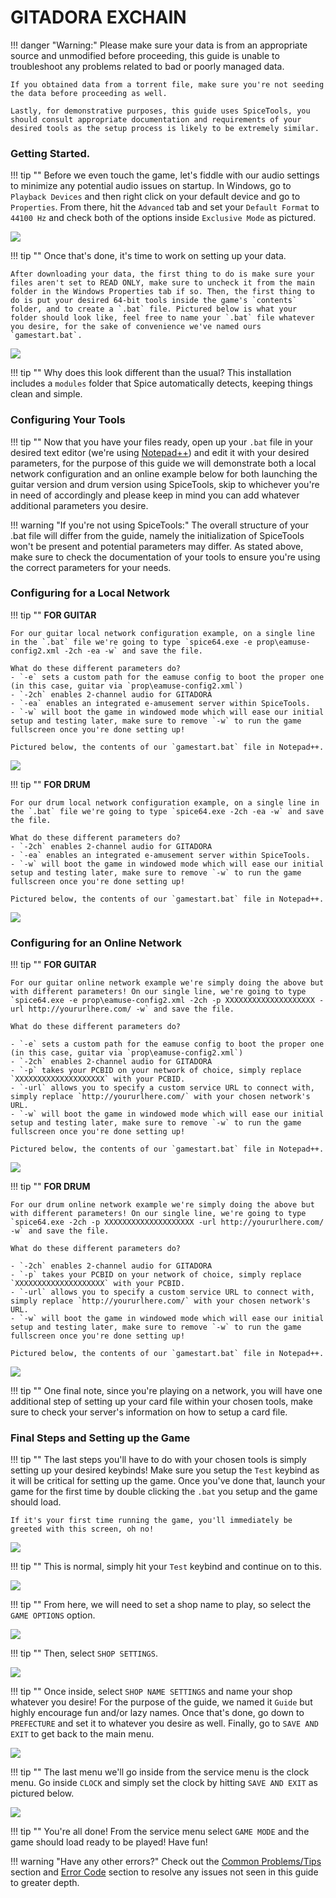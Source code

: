 # GITADORA EXCHAIN

!!! danger "Warning:"
	Please make sure your data is from an appropriate source and unmodified before proceeding, this guide is unable to troubleshoot any problems related to bad or poorly managed data.

	If you obtained data from a torrent file, make sure you're not seeding the data before proceeding as well.

	Lastly, for demonstrative purposes, this guide uses SpiceTools, you should consult appropriate documentation and requirements of your desired tools as the setup process is likely to be extremely similar.

### Getting Started.

!!! tip ""
	Before we even touch the game, let's fiddle with our audio settings to minimize any potential audio issues on startup. In Windows, go to `Playback Devices` and then right click on your default device and go to `Properties`. From there, hit the `Advanced` tab and set your `Default Format` to `44100 Hz` and check both of the options inside `Exclusive Mode` as pictured.

<img src="/img/gen/441.png">

!!! tip ""
	Once that's done, it's time to work on setting up your data.

	After downloading your data, the first thing to do is make sure your files aren't set to READ ONLY, make sure to uncheck it from the main folder in the Windows Properties tab if so. Then, the first thing to do is put your desired 64-bit tools inside the game's `contents` folder, and to create a `.bat` file. Pictured below is what your folder should look like, feel free to name your `.bat` file whatever you desire, for the sake of convenience we've named ours `gamestart.bat`.

<img src="/img/exchain/1.png">

!!! tip ""
	Why does this look different than the usual? This installation includes a `modules` folder that Spice automatically detects, keeping things clean and simple.

### Configuring Your Tools

!!! tip ""
	Now that you have your files ready, open up your `.bat` file in your desired text editor (we're using [Notepad++](https://notepad-plus-plus.org/)) and edit it with your desired parameters, for the purpose of this guide we will demonstrate both a local network configuration and an online example below for both launching the guitar version and drum version using SpiceTools, skip to whichever you're in need of accordingly and please keep in mind you can add whatever additional parameters you desire.

!!! warning "If you're not using SpiceTools:"
	The overall structure of your .bat file will differ from the guide, namely the initialization of SpiceTools won't be present and potential parameters may differ. As stated above, make sure to check the documentation of your tools to ensure you're using the correct parameters for your needs.

### Configuring for a Local Network

!!! tip ""
	**FOR GUITAR**

	For our guitar local network configuration example, on a single line in the `.bat` file we're going to type `spice64.exe -e prop\eamuse-config2.xml -2ch -ea -w` and save the file. 

	What do these different parameters do?
	- `-e` sets a custom path for the eamuse config to boot the proper one (in this case, guitar via `prop\eamuse-config2.xml`)
	- `-2ch` enables 2-channel audio for GITADORA
	- `-ea` enables an integrated e-amusement server within SpiceTools.
	- `-w` will boot the game in windowed mode which will ease our initial setup and testing later, make sure to remove `-w` to run the game fullscreen once you're done setting up!

	Pictured below, the contents of our `gamestart.bat` file in Notepad++.

<img src="/img/matixx/2g.png">

!!! tip ""
	**FOR DRUM**

	For our drum local network configuration example, on a single line in the `.bat` file we're going to type `spice64.exe -2ch -ea -w` and save the file. 

	What do these different parameters do?
	- `-2ch` enables 2-channel audio for GITADORA
	- `-ea` enables an integrated e-amusement server within SpiceTools.
	- `-w` will boot the game in windowed mode which will ease our initial setup and testing later, make sure to remove `-w` to run the game fullscreen once you're done setting up!

	Pictured below, the contents of our `gamestart.bat` file in Notepad++.

<img src="/img/matixx/2d.png">

### Configuring for an Online Network

!!! tip ""
	**FOR GUITAR**

	For our guitar online network example we're simply doing the above but with different parameters! On our single line, we're going to type `spice64.exe -e prop\eamuse-config2.xml -2ch -p XXXXXXXXXXXXXXXXXXXX -url http://yoururlhere.com/ -w` and save the file. 

	What do these different parameters do? 

	- `-e` sets a custom path for the eamuse config to boot the proper one (in this case, guitar via `prop\eamuse-config2.xml`)
	- `-2ch` enables 2-channel audio for GITADORA
	- `-p` takes your PCBID on your network of choice, simply replace `XXXXXXXXXXXXXXXXXXXX` with your PCBID.
	- `-url` allows you to specify a custom service URL to connect with, simply replace `http://yoururlhere.com/` with your chosen network's URL.
	- `-w` will boot the game in windowed mode which will ease our initial setup and testing later, make sure to remove `-w` to run the game fullscreen once you're done setting up!

	Pictured below, the contents of our `gamestart.bat` file in Notepad++.

<img src="/img/matixx/3g.png">

!!! tip ""
	**FOR DRUM**

	For our drum online network example we're simply doing the above but with different parameters! On our single line, we're going to type `spice64.exe -2ch -p XXXXXXXXXXXXXXXXXXXX -url http://yoururlhere.com/ -w` and save the file. 

	What do these different parameters do? 

	- `-2ch` enables 2-channel audio for GITADORA
	- `-p` takes your PCBID on your network of choice, simply replace `XXXXXXXXXXXXXXXXXXXX` with your PCBID.
	- `-url` allows you to specify a custom service URL to connect with, simply replace `http://yoururlhere.com/` with your chosen network's URL.
	- `-w` will boot the game in windowed mode which will ease our initial setup and testing later, make sure to remove `-w` to run the game fullscreen once you're done setting up!

	Pictured below, the contents of our `gamestart.bat` file in Notepad++.

<img src="/img/matixx/3d.png">

!!! tip ""
	One final note, since you're playing on a network, you will have one additional step of setting up your card file within your chosen tools, make sure to check your server's information on how to setup a card file.

### Final Steps and Setting up the Game

!!! tip ""
	The last steps you'll have to do with your chosen tools is simply setting up your desired keybinds! Make sure you setup the `Test` keybind as it will be critical for setting up the game. Once you've done that, launch your game for the first time by double clicking the `.bat` you setup and the game should load.

	If it's your first time running the game, you'll immediately be greeted with this screen, oh no!

<img src="/img/matixx/4.png">

!!! tip ""
	This is normal, simply hit your `Test` keybind and continue on to this.

<img src="/img/matixx/5.png">

!!! tip ""
	From here, we will need to set a shop name to play, so select the `GAME OPTIONS` option.

<img src="/img/matixx/6.png">

!!! tip "" 
	Then, select `SHOP SETTINGS`.

<img src="/img/matixx/7.png">

!!! tip "" 
	Once inside, select `SHOP NAME SETTINGS` and name your shop whatever you desire! For the purpose of the guide, we named it `Guide` but highly encourage fun and/or lazy names. Once that's done, go down to `PREFECTURE` and set it to whatever you desire as well. Finally, go to `SAVE AND EXIT` to get back to the main menu.

<img src="/img/matixx/8.png">

!!! tip ""
	The last menu we'll go inside from the service menu is the clock menu. Go inside `CLOCK` and simply set the clock by hitting `SAVE AND EXIT` as pictured below.

<img src="/img/matixx/9.png">

!!! tip ""
	You're all done! From the service menu select `GAME MODE` and the game should load ready to be played! Have fun!

!!! warning "Have any other errors?"
	Check out the [Common Problems/Tips](problems.md) section and [Error Code](../../errorcodes/bemani.md) section to resolve any issues not seen in this guide to greater depth.
